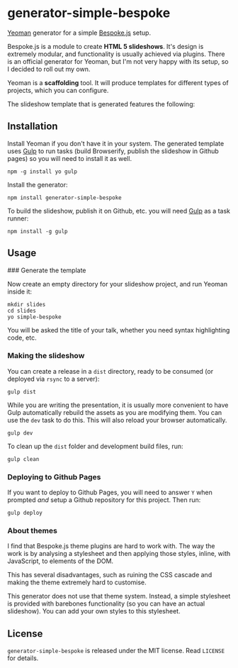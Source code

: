 # generator-simple-bespoke

[Yeoman](http://yeoman.io/) generator for a simple [Bespoke.js](http://markdalgleish.com/projects/bespoke.js/) setup.

Bespoke.js is a module to create **HTML 5 slideshows**. It's design is extremely modular, and functionality is usually achieved via plugins. There is an official generator for Yeoman, but I'm not very happy with its setup, so I decided to roll out my own.

Yeoman is a **scaffolding** tool. It will produce templates for different types of projects, which you can configure.

The slideshow template that is generated features the following:

## Installation

Install Yeoman if you don't have it in your system. The generated template uses [Gulp](http://gulpjs.com/) to run tasks (build Browserify, publish the slideshow in Github pages) so you will need to install it as well.

```
npm -g install yo gulp
```

Install the generator:

```
npm install generator-simple-bespoke
```

To build the slideshow, publish it on Github, etc. you will need [Gulp](http://gulpjs.com/) as a task runner:

```
npm install -g gulp
```

## Usage

### Generate the template

Now create an empty directory for your slideshow project, and run Yeoman inside it:

```
mkdir slides
cd slides
yo simple-bespoke
```

You will be asked the title of your talk, whether you need syntax highlighting code, etc.

### Making the slideshow

You can create a release in a `dist` directory, ready to be consumed (or deployed via `rsync` to a server):

```
gulp dist
```

While you are writing the presentation, it is usually more convenient to have Gulp automatically rebuild the assets as you are modifying them. You can use the `dev` task to do this. This will also reload your browser automatically.

```
gulp dev
```

To clean up the `dist` folder and development build files, run:

```
gulp clean
```

### Deploying to Github Pages

If you want to deploy to Github Pages, you will need to answer `Y` when prompted _and_ setup a Github repository for this project. Then run:

```
gulp deploy
```

### About themes

I find that Bespoke.js theme plugins are hard to work with. The way the work is by analysing a stylesheet and then applying those styles, inline, with JavaScript, to elements of the DOM.

This has several disadvantages, such as ruining the CSS cascade and making the theme extremely hard to customise.

This generator does not use that theme system. Instead, a simple stylesheet is provided with barebones functionality (so you can have an actual slideshow). You can add your own styles to this stylesheet.

## License

`generator-simple-bespoke` is released under the MIT license. Read `LICENSE` for details.
